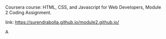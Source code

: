 Coursera course: HTML, CSS, and Javascript for Web Developers, Module 2 Coding Assignment.

link: https://surendrabolla.github.io/module2.github.io/


A
